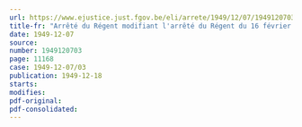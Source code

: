 ```yaml
---
url: https://www.ejustice.just.fgov.be/eli/arrete/1949/12/07/1949120703/justel
title-fr: "Arrêté du Régent modifiant l'arrêté du Régent du 16 février 1946, instituant la "Médaille commémorative de la Guerre 1940-1945", et l'arrêté du Régent du 16 février 1946, instituant la "Médaille de la Résistance""
date: 1949-12-07
source:
number: 1949120703
page: 11168
case: 1949-12-07/03
publication: 1949-12-18
starts:
modifies:
pdf-original:
pdf-consolidated:
---
```


